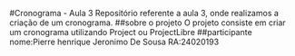 #Cronograma - Aula 3
Repositório referente a aula 3, onde realizamos a criação de um cronograma.
##sobre o projeto
O projeto consiste em criar um cronograma utilizando Project ou ProjectLibre
##participante
nome:Pierre henrique Jeronimo De Sousa
RA:24020193
